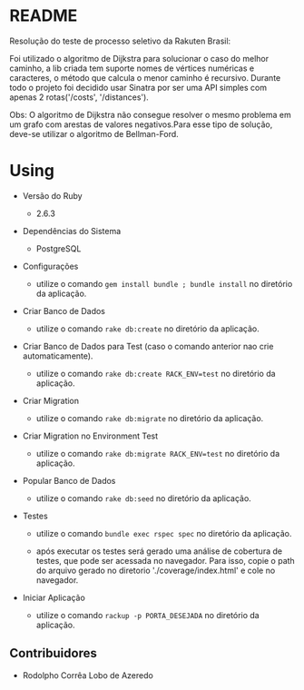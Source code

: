 # README

Resolução do teste de processo seletivo da Rakuten Brasil:

Foi utilizado o algoritmo de Dijkstra para solucionar o caso do melhor caminho, a lib criada tem suporte nomes de vértices numéricas e caracteres, o método que calcula o menor caminho é recursivo. Durante todo o projeto foi decidido usar Sinatra por ser uma API simples com apenas 2 rotas('/costs', '/distances').

Obs: O algoritmo de Dijkstra não consegue resolver o mesmo problema em um grafo com arestas de valores negativos.Para esse tipo de solução, deve-se utilizar o algoritmo de Bellman-Ford.

# Using

* Versão do Ruby

  - 2.6.3

* Dependências do Sistema

  - PostgreSQL

* Configurações

  - utilize o comando `gem install bundle ; bundle install` no diretório da aplicação.

* Criar Banco de Dados

  - utilize o comando `rake db:create` no diretório da aplicação.

* Criar Banco de Dados para Test (caso o comando anterior nao crie automaticamente).

  - utilize o comando `rake db:create RACK_ENV=test` no diretório da aplicação.

* Criar Migration

  - utilize o comando `rake db:migrate` no diretório da aplicação.

* Criar Migration no Environment Test

  - utilize o comando `rake db:migrate RACK_ENV=test` no diretório da aplicação.

* Popular Banco de Dados

  - utilize o comando `rake db:seed` no diretório da aplicação.

* Testes

  - utilize o comando `bundle exec rspec spec` no diretório da aplicação.

  - após executar os testes será gerado uma análise de cobertura de testes, que pode ser acessada no navegador. Para isso, copie o path do arquivo gerado no diretorio './coverage/index.html' e cole no navegador.

* Iniciar Aplicação

  - utilize o comando `rackup -p PORTA_DESEJADA` no diretório da aplicação.

## Contribuidores

 - Rodolpho Corrêa Lobo de Azeredo
